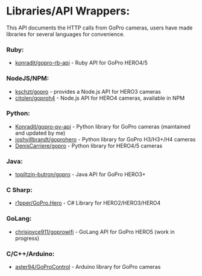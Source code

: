 # Libraries/API Wrappers:

This API documents the HTTP calls from GoPro cameras, users have made libraries for several languages for convenience.

### Ruby:

- [konradit/gopro-rb-api](http://github.com/konradit/gopro-rb-api) - Ruby API for GoPro HERO4/5

### NodeJS/NPM:

- [kschzt/gopro](https://github.com/kschzt/gopro) - provides a Node.js API for HERO3 cameras
- [citolen/goproh4](https://github.com/citolen/goproh4) - Node.js API for HERO4 cameras, available in NPM

### Python:

- [Konradit/gopro-py-api](http://github.com/konradit/gopro-py-api) - Python library for GoPro cameras (maintained and updated by me)
- [joshvillbrandt/goprohero](https://github.com/joshvillbrandt/goprohero) - Python library for GoPro H3/H3+/H4 cameras
- [DenisCarriere/gopro](https://github.com/DenisCarriere/gopro) - Python library for HERO4/5 cameras

### Java:

- [topiltzin-butron/gopro](https://github.com/topiltzin-butron/gopro) - Java API for GoPro HERO3+

### C Sharp:

- [r1pper/GoPro.Hero](http://github.com/r1pper/GoPro.Hero) - C# Library for HERO2/HERO3/HERO4

### GoLang:

- [chrisjoyce911/goprowifi](https://github.com/chrisjoyce911/goprowifi) - GoLang API for GoPro HERO5 (work in progress)

### C/C++/Arduino:

- [aster94/GoProControl](https://github.com/aster94/GoProControl) - Arduino library for GoPro cameras
